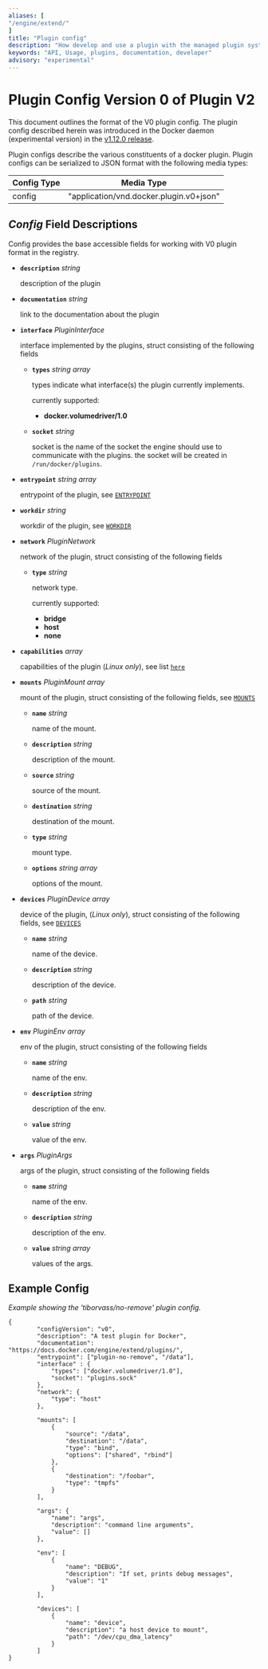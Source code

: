 ```yaml
---
aliases: [
"/engine/extend/"
]
title: "Plugin config"
description: "How develop and use a plugin with the managed plugin system"
keywords: "API, Usage, plugins, documentation, developer"
advisory: "experimental"
---
```


<!-- This file is maintained within the docker/docker Github
     repository at https://github.com/docker/docker/. Make all
     pull requests against that repo. If you see this file in
     another repository, consider it read-only there, as it will
     periodically be overwritten by the definitive file. Pull
     requests which include edits to this file in other repositories
     will be rejected.
-->

# Plugin Config Version 0 of Plugin V2

This document outlines the format of the V0 plugin config. The plugin
config described herein was introduced in the Docker daemon (experimental version) in the [v1.12.0
release](https://github.com/docker/docker/commit/f37117045c5398fd3dca8016ea8ca0cb47e7312b).

Plugin configs describe the various constituents of a docker plugin. Plugin
configs can be serialized to JSON format with the following media types:

Config Type  | Media Type
------------- | -------------
config  | "application/vnd.docker.plugin.v0+json"


## *Config* Field Descriptions

Config provides the base accessible fields for working with V0 plugin format
 in the registry.

- **`description`** *string*

	description of the plugin

- **`documentation`** *string*

  	link to the documentation about the plugin

- **`interface`** *PluginInterface*

   interface implemented by the plugins, struct consisting of the following fields

    - **`types`** *string array*

      types indicate what interface(s) the plugin currently implements.

      currently supported:

      	- **docker.volumedriver/1.0**

    - **`socket`** *string*

      socket is the name of the socket the engine should use to communicate with the plugins.
      the socket will be created in `/run/docker/plugins`.


- **`entrypoint`** *string array*

   entrypoint of the plugin, see [`ENTRYPOINT`](../reference/builder.md#entrypoint)

- **`workdir`** *string*

   workdir of the plugin, see [`WORKDIR`](../reference/builder.md#workdir)

- **`network`** *PluginNetwork*

   network of the plugin, struct consisting of the following fields

    - **`type`** *string*

      network type.

      currently supported:

      	- **bridge**
      	- **host**
      	- **none**

- **`capabilities`** *array*

   capabilities of the plugin (*Linux only*), see list [`here`](https://github.com/opencontainers/runc/blob/master/libcontainer/SPEC.md#security)

- **`mounts`** *PluginMount array*

   mount of the plugin, struct consisting of the following fields, see [`MOUNTS`](https://github.com/opencontainers/runtime-spec/blob/master/config.md#mounts)

    - **`name`** *string*

	  name of the mount.

    - **`description`** *string*

      description of the mount.

    - **`source`** *string*

	  source of the mount.

    - **`destination`** *string*

	  destination of the mount.

    - **`type`** *string*

      mount type.

    - **`options`** *string array*

	  options of the mount.

- **`devices`** *PluginDevice array*

    device of the plugin, (*Linux only*), struct consisting of the following fields, see [`DEVICES`](https://github.com/opencontainers/runtime-spec/blob/master/config-linux.md#devices)

    - **`name`** *string*

	  name of the device.

    - **`description`** *string*

      description of the device.

    - **`path`** *string*

	  path of the device.

- **`env`** *PluginEnv array*

   env of the plugin, struct consisting of the following fields

    - **`name`** *string*

	  name of the env.

    - **`description`** *string*

      description of the env.

    - **`value`** *string*

	  value of the env.

- **`args`** *PluginArgs*

   args of the plugin, struct consisting of the following fields

    - **`name`** *string*

	  name of the env.

    - **`description`** *string*

      description of the env.

    - **`value`** *string array*

	  values of the args.


## Example Config

*Example showing the 'tiborvass/no-remove' plugin config.*

```
{
       	"configVersion": "v0",
       	"description": "A test plugin for Docker",
       	"documentation": "https://docs.docker.com/engine/extend/plugins/",
       	"entrypoint": ["plugin-no-remove", "/data"],
       	"interface" : {
       		"types": ["docker.volumedriver/1.0"],
       		"socket": "plugins.sock"
       	},
       	"network": {
       		"type": "host"
       	},

       	"mounts": [
       		{
       			"source": "/data",
       			"destination": "/data",
       			"type": "bind",
       			"options": ["shared", "rbind"]
       		},
       		{
       			"destination": "/foobar",
       			"type": "tmpfs"
       		}
       	],

       	"args": {
       		"name": "args",
       		"description": "command line arguments",
       		"value": []
       	},

       	"env": [
       		{
       			"name": "DEBUG",
       			"description": "If set, prints debug messages",
       			"value": "1"
       		}
       	],

       	"devices": [
       		{
       			"name": "device",
       			"description": "a host device to mount",
       			"path": "/dev/cpu_dma_latency"
       		}
       	]
}

```
